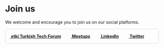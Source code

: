 # Join us

<script src="https://kit.fontawesome.com/31e6d56ab4.js" crossorigin="anonymous"> </script>

We welcome and encourage you to join us on our social platforms.

<p>

  <div style = "display: flex;justify-content: space-between; border: 1px solid lightgrey;border-radius: 8px;padding:15px;font-weight: bolder;">
    <a href="https://forms.gle/tUnV8e3FtAmoATu27"><i class="fa fa-commenting-o fa-3x" id="special"> </i> &nbsp;etki Turkish Tech Forum </a>
    &emsp; &emsp;
    <a href="https://www.meetup.com/turkishtech"><i class="fab fa-meetup fa-3x" id="special"> </i> &nbsp;Meetups </a>
    &emsp; &emsp;
    <a href="https://www.linkedin.com/groups/13521204/"><i class="fab fa-linkedin fa-3x" id="special"> </i> &nbsp;LinkedIn </a>
    &emsp; &emsp;
    <a href="https://www.twitter.com/etkiturkishtech"><i class="fab fa-twitter fa-3x" id="special"> </i> &nbsp;Twitter </a>
    &emsp; &emsp;
  </div>
 


<!--
<ul class="flex-container" id="special">
	<li>				
		<a href="https://www.meetup.com/turkishtech">
			<i class="fab fa-meetup" id="special"> Our Meetup Group - etki Turkish Tech Berlin </i>
		</a>
	</li>
	<li>				
	</li>
	<li>				
	</li>
	<li>				
	</li>
</ul>
-->